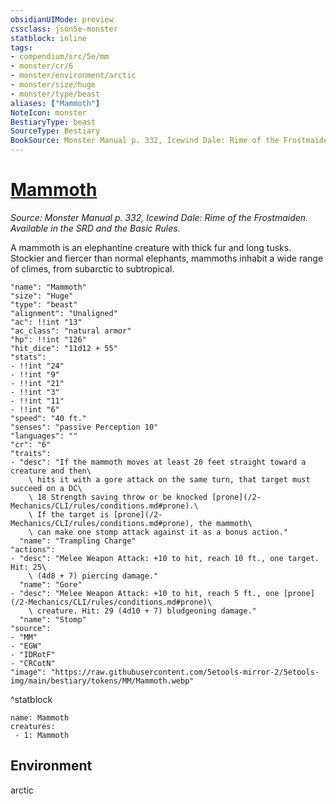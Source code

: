 ```yaml
---
obsidianUIMode: preview
cssclass: json5e-monster
statblock: inline
tags:
- compendium/src/5e/mm
- monster/cr/6
- monster/environment/arctic
- monster/size/huge
- monster/type/beast
aliases: ["Mammoth"]
NoteIcon: monster
BestiaryType: beast
SourceType: Bestiary
BookSource: Monster Manual p. 332, Icewind Dale: Rime of the Frostmaiden. Available in the SRD and the Basic Rules.
---
```

# [Mammoth](2-Mechanics/CLI/bestiary/beast/mammoth.md)
*Source: Monster Manual p. 332, Icewind Dale: Rime of the Frostmaiden. Available in the SRD and the Basic Rules.*  

A mammoth is an elephantine creature with thick fur and long tusks. Stockier and fiercer than normal elephants, mammoths inhabit a wide range of climes, from subarctic to subtropical.

```statblock
"name": "Mammoth"
"size": "Huge"
"type": "beast"
"alignment": "Unaligned"
"ac": !!int "13"
"ac_class": "natural armor"
"hp": !!int "126"
"hit_dice": "11d12 + 55"
"stats":
- !!int "24"
- !!int "9"
- !!int "21"
- !!int "3"
- !!int "11"
- !!int "6"
"speed": "40 ft."
"senses": "passive Perception 10"
"languages": ""
"cr": "6"
"traits":
- "desc": "If the mammoth moves at least 20 feet straight toward a creature and then\
    \ hits it with a gore attack on the same turn, that target must succeed on a DC\
    \ 18 Strength saving throw or be knocked [prone](/2-Mechanics/CLI/rules/conditions.md#prone).\
    \ If the target is [prone](/2-Mechanics/CLI/rules/conditions.md#prone), the mammoth\
    \ can make one stomp attack against it as a bonus action."
  "name": "Trampling Charge"
"actions":
- "desc": "Melee Weapon Attack: +10 to hit, reach 10 ft., one target. Hit: 25\
    \ (4d8 + 7) piercing damage."
  "name": "Gore"
- "desc": "Melee Weapon Attack: +10 to hit, reach 5 ft., one [prone](/2-Mechanics/CLI/rules/conditions.md#prone)\
    \ creature. Hit: 29 (4d10 + 7) bludgeoning damage."
  "name": "Stomp"
"source":
- "MM"
- "EGW"
- "IDRotF"
- "CRCotN"
"image": "https://raw.githubusercontent.com/5etools-mirror-2/5etools-img/main/bestiary/tokens/MM/Mammoth.webp"
```
^statblock

```encounter-table
name: Mammoth
creatures:
 - 1: Mammoth
```

## Environment

arctic